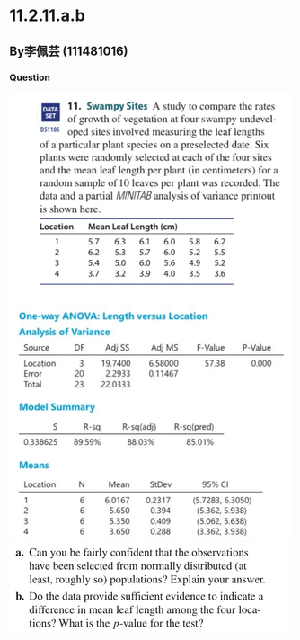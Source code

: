 # 11.2.11.a.b
## By李佩芸 (111481016) 

### Question
![image](https://github.com/HWTeng-Course/202402-Statistics/blob/main/Images/ED29269B-D192-4516-BCC8-6EBFF6146FC0.jpeg)
![image](https://github.com/HWTeng-Course/202402-Statistics/blob/main/Images/S__41779228.jpg)
![image](https://github.com/HWTeng-Course/202402-Statistics/blob/main/Images/0EFE3636-5608-4374-A97D-9740A8E364B0.jpeg)
